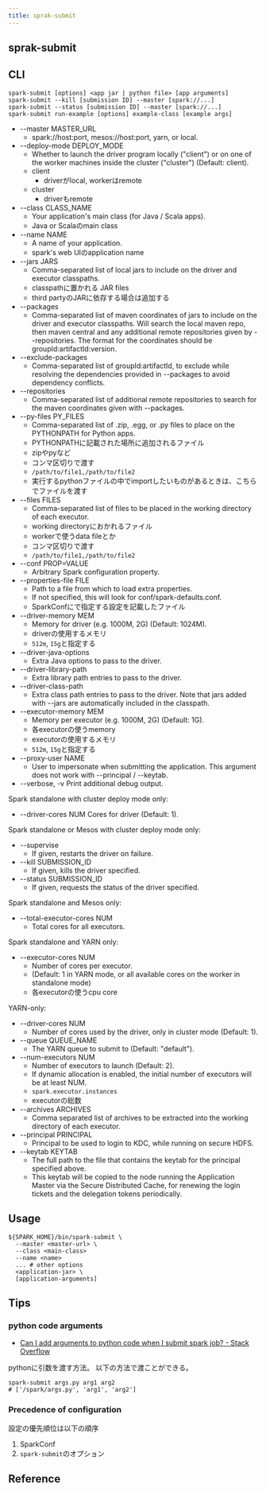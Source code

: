 ```yaml
---
title: sprak-submit
---
```


## sprak-submit


## CLI
```
spark-submit [options] <app jar | python file> [app arguments]
spark-submit --kill [submission ID] --master [spark://...]
spark-submit --status [submission ID] --master [spark://...]
spark-submit run-example [options] example-class [example args]
```

* --master MASTER_URL
    * spark://host:port, mesos://host:port, yarn, or local.
* --deploy-mode DEPLOY_MODE
    * Whether to launch the driver program locally ("client") or on one of the worker machines inside the cluster ("cluster") (Default: client).
    * client
        * driverがlocal, workerはremote
    * cluster
        * driverもremote
* --class CLASS_NAME
    * Your application's main class (for Java / Scala apps).
    * Java or Scalaのmain class
* --name NAME
    * A name of your application.
    * spark's web UIのapplication name
* --jars JARS
    * Comma-separated list of local jars to include on the driver and executor classpaths.
    * classpathに置かれる JAR files
    * third partyのJARに依存する場合は追加する
* --packages
    * Comma-separated list of maven coordinates of jars to include on the driver and executor classpaths. Will search the local maven repo, then maven central and any additional remote repositories given by --repositories. The format for the coordinates should be groupId:artifactId:version.
* --exclude-packages
    * Comma-separated list of groupId:artifactId, to exclude while resolving the dependencies provided in --packages to avoid dependency conflicts.
* --repositories 
    * Comma-separated list of additional remote repositories to search for the maven coordinates given with --packages.
* --py-files PY_FILES
    * Comma-separated list of .zip, .egg, or .py files to place on the PYTHONPATH for Python apps.
    * PYTHONPATHに記載された場所に追加されるファイル
    * zipやpyなど
    * コンマ区切りで渡す
    * `/path/to/file1,/path/to/file2`
    * 実行するpythonファイルの中でimportしたいものがあるときは、こちらでファイルを渡す
* --files FILES
    * Comma-separated list of files to be placed in the working directory of each executor.
    * working directoryにおかれるファイル
    * workerで使うdata fileとか
    * コンマ区切りで渡す
    * `/path/to/file1,/path/to/file2`
* --conf PROP=VALUE
    * Arbitrary Spark configuration property.
* --properties-file FILE
    * Path to a file from which to load extra properties.
    * If not specified, this will look for conf/spark-defaults.conf.
    * SparkConfにで指定する設定を記載したファイル
* --driver-memory MEM
    * Memory for driver (e.g. 1000M, 2G) (Default: 1024M).
    * driverの使用するメモリ
    * `512m`, `15g`と指定する 
* --driver-java-options
    * Extra Java options to pass to the driver.
* --driver-library-path
    * Extra library path entries to pass to the driver.
* --driver-class-path
    * Extra class path entries to pass to the driver. Note that jars added with --jars are automatically included in the classpath.
* --executor-memory MEM
    * Memory per executor (e.g. 1000M, 2G) (Default: 1G).
    * 各executorの使うmemory
    * executorの使用するメモリ
    * `512m`, `15g`と指定する 
* --proxy-user NAME
    * User to impersonate when submitting the application.  This argument does not work with --principal / --keytab.
* --verbose, -v               Print additional debug output.

Spark standalone with cluster deploy mode only:

* --driver-cores NUM          Cores for driver (Default: 1).

Spark standalone or Mesos with cluster deploy mode only:

* --supervise
    * If given, restarts the driver on failure.
* --kill SUBMISSION_ID
    * If given, kills the driver specified.
* --status SUBMISSION_ID
    * If given, requests the status of the driver specified.

Spark standalone and Mesos only:

* --total-executor-cores NUM
    * Total cores for all executors.

Spark standalone and YARN only:

* --executor-cores NUM
    * Number of cores per executor.
    * (Default: 1 in YARN mode, or all available cores on the worker in standalone mode)
    * 各executorの使うcpu core

YARN-only:

* --driver-cores NUM
    * Number of cores used by the driver, only in cluster mode (Default: 1).
* --queue QUEUE_NAME
    * The YARN queue to submit to (Default: "default").
* --num-executors NUM
    * Number of executors to launch (Default: 2).
    * If dynamic allocation is enabled, the initial number of executors will be at least NUM.
    * `spark.executor.instances`
    * executorの総数
* --archives ARCHIVES
    * Comma separated list of archives to be extracted into the working directory of each executor.
* --principal PRINCIPAL
    * Principal to be used to login to KDC, while running on secure HDFS.
* --keytab KEYTAB
    * The full path to the file that contains the keytab for the principal specified above.
    * This keytab will be copied to the node running the Application Master via the Secure Distributed Cache, for renewing the login tickets and the delegation tokens periodically.

## Usage

```
${SPARK_HOME}/bin/spark-submit \
  --master <master-url> \
  --class <main-class>
  --name <name>
  ... # other options
  <application-jar> \
  [application-arguments]
```


## Tips

### python code arguments
* [Can I add arguments to python code when I submit spark job? - Stack Overflow](https://stackoverflow.com/questions/32217160/can-i-add-arguments-to-python-code-when-i-submit-spark-job)

pythonに引数を渡す方法。
以下の方法で渡ことができる。

```
spark-submit args.py arg1 arg2
# ['/spark/args.py', 'arg1', 'arg2']
```

### Precedence of configuration
設定の優先順位は以下の順序

1. SparkConf
2. `spark-submit`のオプション

## Reference
